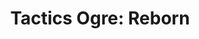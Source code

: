 ---
title: 'Tactics Ogre: Reborn'
platform: switch
genre:
  - rpg
digital: false
physical: true
guide: false
pending: true
posted: 2022-12-01
---